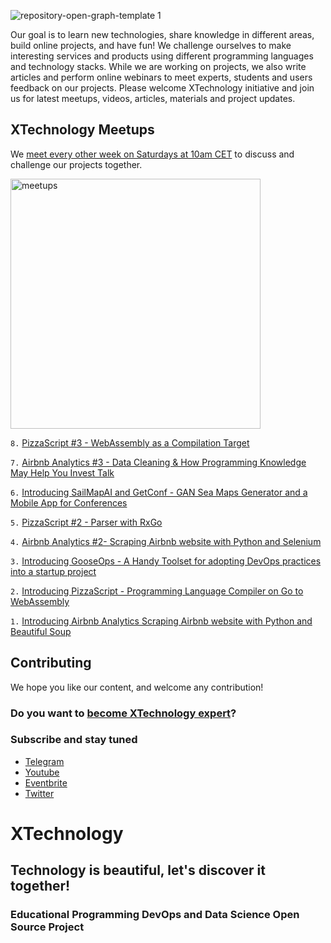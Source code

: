 ![repository-open-graph-template 1](https://user-images.githubusercontent.com/1259644/115153860-493a2880-a078-11eb-85c8-201b1512ee4b.png)

Our goal is to learn new technologies, share knowledge in different areas, build online projects, and have fun! We challenge ourselves to make interesting services and products using different programming languages and technology stacks. While we are working on projects, we also write articles and perform online webinars to meet experts, students and users feedback on our projects. Please welcome XTechnology initiative and join us for latest meetups, videos, articles, materials and project updates.

## XTechnology Meetups

We [meet every other week on Saturdays at 10am CET](https://www.eventbrite.co.uk/o/xtechnology-32181547901) to discuss and challenge our projects together.

<img width="400" alt="meetups" src="https://user-images.githubusercontent.com/1259644/115154277-4fc99f80-a07a-11eb-9070-e002050f498e.png">

`8.` [PizzaScript #3 - WebAssembly as a Compilation Target](https://www.eventbrite.co.uk/e/pizzascript-3-webassembly-as-a-compilation-target-overview-tickets-153222355189?aff=github)

`7.` [Airbnb Analytics #3 - Data Cleaning & How Programming Knowledge May Help You Invest Talk](https://www.eventbrite.co.uk/e/airbnb-analytics-3-data-cleaning-how-programming-helps-investing-talk-tickets-150721884213)

`6.` [Introducing SailMapAI and GetConf - GAN Sea Maps Generator and a Mobile App for Conferences](https://youtu.be/7jtzvDK2mKk) 

`5.` [PizzaScript #2 - Parser with RxGo](https://youtu.be/a3RvC2fvr_g)

`4.` [Airbnb Analytics #2- Scraping Airbnb website with Python and Selenium](https://youtu.be/L8ooiuBnZ8M)

`3.` [Introducing GooseOps - A Handy Toolset for adopting DevOps practices into a startup project](https://youtu.be/3ofIaeM4nls)

`2.` [Introducing PizzaScript - Programming Language Compiler on Go to WebAssembly](https://youtu.be/V6naUYo1Wdk)

`1.` [Introducing Airbnb Analytics Scraping Airbnb website with Python and Beautiful Soup](https://youtu.be/B7uOXdHc8jc)


## Contributing

We hope you like our content, and welcome any contribution!

### Do you want to [become XTechnology expert](https://forms.gle/8xc1j7cf8h3sEZ6W8)?

### Subscribe and stay tuned

- [Telegram](https://t.me/xtechn)
- [Youtube](https://www.youtube.com/channel/UCQZNnzybEi0vvNbeDB0qABQ)
- [Eventbrite](https://www.eventbrite.co.uk/o/xtechnology-32181547901)
- [Twitter](https://twitter.com/XTechnology5)

# XTechnology

## Technology is beautiful, let's discover it together!

### Educational Programming DevOps and Data Science Open Source Project

